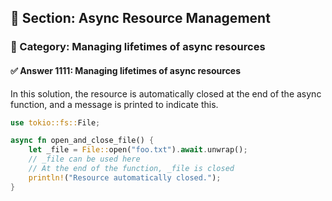 ## 📘 Section: Async Resource Management  
### 🔹 Category: Managing lifetimes of async resources  
#### ✅ Answer 1111: Managing lifetimes of async resources

In this solution, the resource is automatically closed at the end of the async function, and a message is printed to indicate this.

```rust
use tokio::fs::File;

async fn open_and_close_file() {
    let _file = File::open("foo.txt").await.unwrap();
    // _file can be used here
    // At the end of the function, _file is closed
    println!("Resource automatically closed.");
}
```
